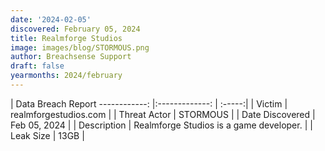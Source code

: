 ```yaml
---
date: '2024-02-05'
discovered: February 05, 2024
title: Realmforge Studios
image: images/blog/STORMOUS.png
author: Breachsense Support
draft: false
yearmonths: 2024/february
---
```



| Data Breach Report
------------:     |:-------------:    | :-----:|
| Victim      | realmforgestudios.com      | 
| Threat Actor      | STORMOUS      | 
| Date Discovered      | Feb 05, 2024      | 
| Description      | Realmforge Studios is a game developer.      | 
| Leak Size      | 13GB      | 

